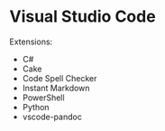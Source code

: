 # Visual Studio Code

Extensions:
- C#
- Cake
- Code Spell Checker
- Instant Markdown
- PowerShell
- Python
- vscode-pandoc